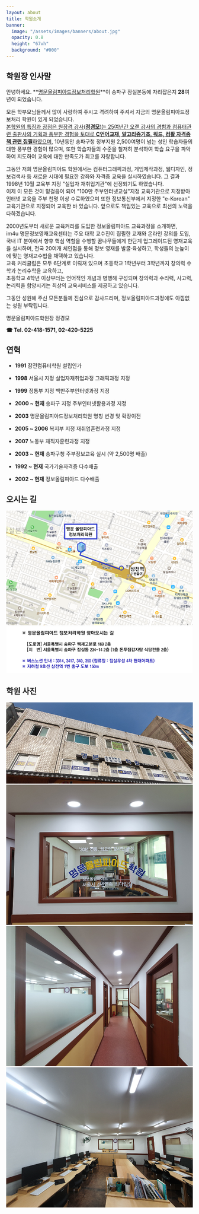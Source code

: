 ```yaml
---
layout: about
title: 학원소개
banner:
  image: "/assets/images/banners/about.jpg"
  opacity: 0.8
  height: "67vh"
  background: "#000"
---
```


<style>
  .post .post-content p.name {
    text-align: center;
    color: blue;
    font-size: 200%;
  }
</style>

## 학원장 인사말

안녕하세요. **<u>명문올림피아드정보처리학원</u>**이 송파구 잠실본동에 자리잡은지 **28**여년이 되었습니다.

모든 학부모님들께서 많이 사랑하여 주시고 격려하여 주셔서 지금의 명문올림피아드정보처리 학원이 있게 되었습니다.\
<u>본학원의 특징과 장점은 원장겸 강사(<strong>정경모</strong>)는 25여년간 오랜 강사의 경험과 컴퓨터관련 출판사의 기획과 풍부한 경험을 토대로 <strong>C언어교재, 알고리즘기초, 워드, 컴활 자격증책 관련 집필</strong>하였으며</u>, 10년동안 송파구청 정부지원 2,500여명이 넘는 성인 학습자들의 대한 풍부한 경험이 많으며, 또한 학습자들의 수준을 철저히 분석하여 학습 요구을 파악하여 지도하여 교육에 대한 만족도가 최고를 자랑합니다.

그동안 저희 명문올림피아드 학원에서는 컴퓨터그래픽과정, 게임제작과정, 웹디자인, 정보검색사 등 새로운 시대에 필요한 강좌와 자격증 교육을 실시하였습니다. 그 결과 1998년 10월 교육부 지정 "실업자 재취업기관"에 선정되기도 하였습니다.\
이제 이 모든 것이 밑걸음이 되어 "100만 주부인터넷교실"지정 교육기관으로 지정받아 인터넷 교육을 주부 천명 이상 수료하였으며 또한 정보통신부에서 지정한 "e-Korean" 교육기관으로 지정되어 교육한 바 있습니다. 앞으로도 책임있는 교육으로 최선의 노력을 다하겠습니다.

2000년도부터 새로운 교육커리를 도입한 정보올림피아드 교육과정을 소개하면,\
im4u 명문정보영재교육센터는 주요 대학 교수진이 집필한 교재와 온라인 강의를 도입, 국내 IT 분야에서 향후 핵심 역할을 수행할 꿈나무들에게 한단계 업그레이드된 영재교육을 실시하며, 전국 20여개 체인점을 통해 정보 영재를 발굴·육성하고, 학생들의 눈높이에 맞는 영재교수법을 채택하고 있습니다.\
교육 커리큘럼은 모두 6단계로 이뤄져 있으며 초등학교 1학년부터 3학년까지 창의력 수학과 논리수학을 교육하고,\
초등학교 4학년 이상부터는 언어적인 개념과 병행해 구성되며 창의력과 수리력, 사고력, 논리력을 함양시키는 최상의 교육서비스를 제공하고 있습니다.

그동안 성원해 주신 모든분들께 진심으로 감사드리며, 정보올림피아드과정에도 아낌없는 성원 부탁립니다.

<p class="name">명문올림피아드학원장 정경모</p>

**☎ Tel. 02-418-1571, 02-420-5225**

## 연혁

* **1991** 잠전컴퓨터학원 설립인가

* **1998** 서울시 지정 실업자재취업과정 그래픽과정 지정

* **1999** 정통부 지정 백만주부인터넷과정 지정

* **2000 ~ 현재** 송파구 지정 주부인터넷활용과정 지정

* **2003** 명문올림피아드정보처리학원 명칭 변경 및 확장이전

* **2005 ~ 2006** 복지부 지정 재취업훈련과정 지정

* **2007** 노동부 재직자훈련과정 지정

* **2003 ~ 현재** 송파구청 주부정보교육 실시 (약 2,500명 배출)

* **1992 ~ 현재** 국가기술자격증 다수배출

* **2002 ~ 현재** 정보올림피아드 다수배출  

## 오시는 길

![오시는 길](/assets/images/im4u_moon_map1.png)
![오시는 길 설명](/assets/images/moon_pica1-1.png)

## 학원 사진

![학원 사진 1](/assets/images/moon_pica1.jpg)
![학원 사진 2](/assets/images/moon_pica2.jpg)
![학원 사진 3](/assets/images/moon_pica3.jpg)
![학원 사진 4](/assets/images/moon_pica4.jpg)
